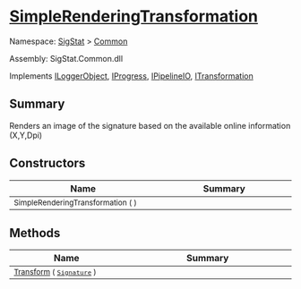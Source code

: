 # [SimpleRenderingTransformation](./SimpleRenderingTransformation.md)

Namespace: [SigStat]() > [Common](./README.md)

Assembly: SigStat.Common.dll

Implements [ILoggerObject](./ILoggerObject.md), [IProgress](./Helpers/IProgress.md), [IPipelineIO](./Pipeline/IPipelineIO.md), [ITransformation](./ITransformation.md)

## Summary
Renders an image of the signature based on the available online information (X,Y,Dpi)

## Constructors

| Name<a href="#"><img width=300></a> | Summary<a href="#"><img width=475></a> | 
| --- | --- | 
| <sub>SimpleRenderingTransformation (  )</sub>| <sub></sub>| <br>


## Methods

| Name<a href="#"><img width=300></a> | Summary<a href="#"><img width=475></a> | 
| --- | --- | 
| <sub>[Transform](./Methods/SimpleRenderingTransformation-100663461.md) ( [`Signature`](./Signature.md) )</sub>| <sub></sub>| <br>


